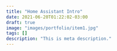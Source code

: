 ```yaml
---
title: "Home Assistant Intro"
date: 2021-06-20T01:22:02-03:00
draft: true
image: "images/portfolio/item1.jpg"
tags: []
description: "This is meta description."
---
```


